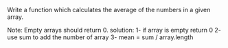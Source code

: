 Write a function which calculates the average of the numbers in a given array.

Note: Empty arrays should return 0.
solution:
1- if array is empty return 0 
2- use sum to add the number of array
3- mean = sum / array.length